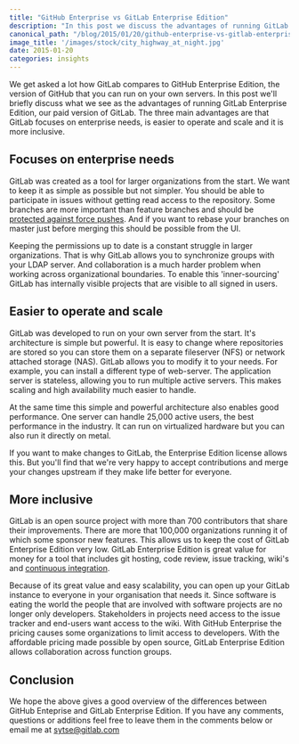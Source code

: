 ```yaml
---
title: "GitHub Enterprise vs GitLab Enterprise Edition"
description: "In this post we discuss the advantages of running GitLab Enterprise Edition, our paid version of GitLab."
canonical_path: "/blog/2015/01/20/github-enterprise-vs-gitlab-enterprise-edition/"
image_title: '/images/stock/city_highway_at_night.jpg'
date: 2015-01-20
categories: insights
---
```


We get asked a lot how GitLab compares to GitHub Enterprise Edition, the version of GitHub that you can run on your own servers.
In this post we'll briefly discuss what we see as the advantages of running GitLab Enterprise Edition, our paid version of GitLab.
The three main advantages are that GitLab focuses on enterprise needs, is easier to operate and scale and it is more inclusive.

<!-- more -->

## Focuses on enterprise needs

GitLab was created as a tool for larger organizations from the start.
We want to keep it as simple as possible but not simpler.
You should be able to participate in issues without getting read access to the repository.
Some branches are more important than feature branches and should be [protected against force pushes](/blog/2014/11/26/keeping-your-code-protected/).
And if you want to rebase your branches on master just before merging this should be possible from the UI.

Keeping the permissions up to date is a constant struggle in larger organizations.
That is why GitLab allows you to synchronize groups with your LDAP server.
And collaboration is a much harder problem when working across organizational boundaries.
To enable this 'inner-sourcing' GitLab has internally visible projects that are visible to all signed in users.

## Easier to operate and scale

GitLab was developed to run on your own server from the start.
It's architecture is simple but powerful.
It is easy to change where repositories are stored so you can store them on a separate fileserver (NFS) or network attached storage (NAS).
GitLab allows you to modify it to your needs.
For example, you can install a different type of web-server.
The application server is stateless, allowing you to run multiple active servers.
This makes scaling and high availability much easier to handle.

At the same time this simple and powerful architecture also enables good performance.
One server can handle 25,000 active users, the best performance in the industry.
It can run on virtualized hardware but you can also run it directly on metal.

If you want to make changes to GitLab, the Enterprise Edition license allows this.
But you'll find that we're very happy to accept contributions and merge your changes upstream if they make life better for everyone.

## More inclusive

GitLab is an open source project with more than 700 contributors that share their improvements.
There are more that 100,000 organizations running it of which some sponsor new features.
This allows us to keep the cost of GitLab Enterprise Edition very low.
GitLab Enterprise Edition is great value for money for a tool that includes git hosting, code review, issue tracking, wiki's and [continuous integration](/features/continuous-integration/).

Because of its great value and easy scalability, you can open up your GitLab instance to everyone in your organisation that needs it.
Since software is eating the world the people that are involved with software projects are no longer only developers.
Stakeholders in projects need access to the issue tracker and end-users want access to the wiki.
With GitHub Enterprise the pricing causes some organizations to limit access to developers.
With the affordable pricing made possible by open source, GitLab Enterprise Edition allows collaboration across function groups.

## Conclusion

We hope the above gives a good overview of the differences between GitHub Enteprise and GitLab Enterprise Edition.
If you have any comments, questions or additions feel free to leave them in the comments below or email me at sytse@gitlab.com
